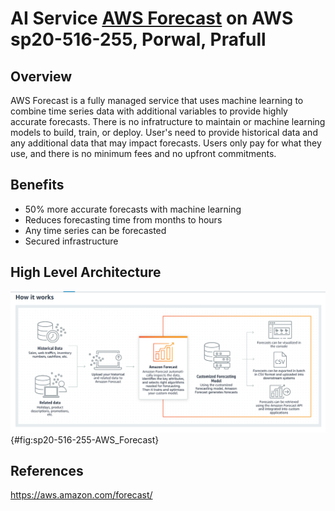 #  AI Service [AWS Forecast](https://aws.amazon.com/forecast/) on AWS sp20-516-255, Porwal, Prafull

## Overview

AWS Forecast is a fully managed service that uses machine learning to combine time series data with additional variables to provide highly accurate forecasts. There is no infratructure to maintain or machine learning models to build, train, or deploy.  User's need to provide historical data and any additional data that may impact forecasts. Users only pay for what they  use, and there is no minimum fees and no upfront commitments.

## Benefits 

* 50% more accurate forecasts with machine learning
* Reduces forecasting time from months to hours
* Any time series can be forecasted
* Secured infrastructure

## High Level Architecture 

![AWS Forecast High level Architecture](images/sp20-516-255-AWS_Forecast.PNG){#fig:sp20-516-255-AWS_Forecast}

## References

https://aws.amazon.com/forecast/
